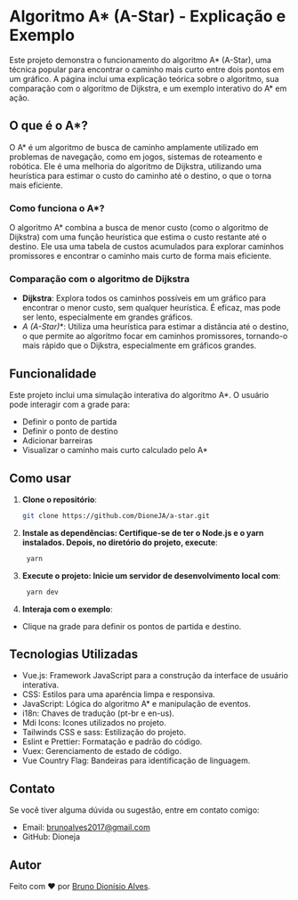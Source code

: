 # Algoritmo A* (A-Star) - Explicação e Exemplo

Este projeto demonstra o funcionamento do algoritmo A* (A-Star), uma técnica popular para encontrar o caminho mais curto entre dois pontos em um gráfico. A página inclui uma explicação teórica sobre o algoritmo, sua comparação com o algoritmo de Dijkstra, e um exemplo interativo do A* em ação.

## O que é o A*?

O A* é um algoritmo de busca de caminho amplamente utilizado em problemas de navegação, como em jogos, sistemas de roteamento e robótica. Ele é uma melhoria do algoritmo de Dijkstra, utilizando uma heurística para estimar o custo do caminho até o destino, o que o torna mais eficiente.

### Como funciona o A*?

O algoritmo A* combina a busca de menor custo (como o algoritmo de Dijkstra) com uma função heurística que estima o custo restante até o destino. Ele usa uma tabela de custos acumulados para explorar caminhos promissores e encontrar o caminho mais curto de forma mais eficiente.

### Comparação com o algoritmo de Dijkstra

- **Dijkstra**: Explora todos os caminhos possíveis em um gráfico para encontrar o menor custo, sem qualquer heurística. É eficaz, mas pode ser lento, especialmente em grandes gráficos.
- **A* (A-Star)**: Utiliza uma heurística para estimar a distância até o destino, o que permite ao algoritmo focar em caminhos promissores, tornando-o mais rápido que o Dijkstra, especialmente em gráficos grandes.

## Funcionalidade

Este projeto inclui uma simulação interativa do algoritmo A*. O usuário pode interagir com a grade para:
- Definir o ponto de partida
- Definir o ponto de destino
- Adicionar barreiras
- Visualizar o caminho mais curto calculado pelo A*

## Como usar

1. **Clone o repositório**:
   ```bash
   git clone https://github.com/DioneJA/a-star.git
    ```

2. **Instale as dependências: Certifique-se de ter o Node.js e o yarn instalados. Depois, no diretório do projeto, execute**:
   ```bash
    yarn
    ```

3. **Execute o projeto: Inicie um servidor de desenvolvimento local com**:
   ```bash
    yarn dev
    ```

4. **Interaja com o exemplo**:
- Clique na grade para definir os pontos de partida e destino.

## Tecnologias Utilizadas
- Vue.js: Framework JavaScript para a construção da interface de usuário interativa.
- CSS: Estilos para uma aparência limpa e responsiva.
- JavaScript: Lógica do algoritmo A* e manipulação de eventos.
- i18n: Chaves de tradução (pt-br e en-us).
- Mdi Icons: Icones utilizados no projeto.
- Tailwinds CSS e sass: Estilização do projeto.
- Eslint e Prettier: Formatação e padrão do código.
- Vuex: Gerenciamento de estado de código.
- Vue Country Flag: Bandeiras para identificação de linguagem.

## Contato
Se você tiver alguma dúvida ou sugestão, entre em contato comigo:
- Email: brunoalves2017@gmail.com
- GitHub: Dioneja

## Autor

Feito com ❤️ por [Bruno Dionísio Alves](https://github.com/DioneJA).